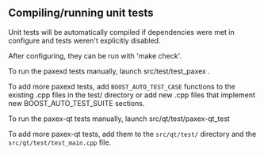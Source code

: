 Compiling/running unit tests
------------------------------------

Unit tests will be automatically compiled if dependencies were met in configure
and tests weren't explicitly disabled.

After configuring, they can be run with 'make check'.

To run the paxexd tests manually, launch src/test/test_paxex .

To add more paxexd tests, add `BOOST_AUTO_TEST_CASE` functions to the existing
.cpp files in the test/ directory or add new .cpp files that
implement new BOOST_AUTO_TEST_SUITE sections.

To run the paxex-qt tests manually, launch src/qt/test/paxex-qt_test

To add more paxex-qt tests, add them to the `src/qt/test/` directory and
the `src/qt/test/test_main.cpp` file.
